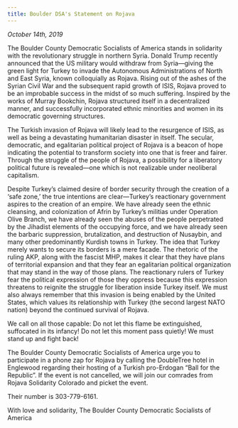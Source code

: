 ```yaml
---
title: Boulder DSA's Statement on Rojava
---
```


*October 14th, 2019*

The Boulder County Democratic Socialists of America stands in solidarity with the revolutionary struggle in northern Syria. Donald Trump recently announced that the US military would withdraw from Syria—giving the green light for Turkey to invade the Autonomous Administrations of North and East Syria, known colloquially as Rojava. Rising out of the ashes of the Syrian Civil War and the subsequent rapid growth of ISIS, Rojava proved to be an improbable success in the midst of so much suffering. Inspired by the works of Murray Bookchin, Rojava structured itself in a decentralized manner, and successfully incorporated ethnic minorities and women in its democratic governing structures. 

The Turkish invasion of Rojava will likely lead to the resurgence of ISIS, as well as being a devastating humanitarian disaster in itself. The secular, democratic, and egalitarian political project of Rojava is a beacon of hope indicating the potential to transform society into one that is freer and fairer. Through the struggle of the people of Rojava, a possibility for a liberatory political future is revealed—one which is not realizable under neoliberal capitalism. 

Despite Turkey’s claimed desire of border security through the creation of a ‘safe zone,’ the true intentions are clear—Turkey’s reactionary government aspires to the creation of an empire. We have already seen the ethnic cleansing, and colonization of Afrin by Turkey’s militias under Operation Olive Branch, we have already seen the abuses of the people perpetrated by the Jihadist elements of the occupying force, and we have already seen the barbaric suppression, brutalization, and destruction of Nusaybin, and many other predominantly Kurdish towns in Turkey. The idea that Turkey merely wants to secure its borders is a mere facade. The rhetoric of the ruling AKP, along with the fascist MHP, makes it clear that they have plans of territorial expansion and that they fear an egalitarian political organization that may stand in the way of those plans. The reactionary rulers of Turkey fear the political expression of those they oppress because this expression threatens to reignite the struggle for liberation inside Turkey itself. We must also always remember that this invasion is being enabled by the United States, which values its relationship with Turkey (the second largest NATO nation) beyond the continued survival of Rojava.

We call on all those capable: Do not let this flame be extinguished, suffocated in its infancy! Do not let this moment pass quietly! We must stand up and fight back!

The Boulder County Democratic Socialists of America urge you to participate in a phone zap for Rojava by calling the DoubleTree hotel in Englewood regarding their hosting of a Turkish pro-Erdogan “Ball for the Republic”. If the event is not cancelled, we will join our comrades from Rojava Solidarity Colorado and picket the event.

Their number is 303-779-6161.

With love and solidarity,
The Boulder County Democratic Socialists of America


